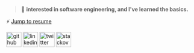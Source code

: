 > 🌱 **interested in software engineering, and I've learned the basics.**

  ⚡ [Jump to resume](https://github.com/juba97/Resume)
  
  


[<img src='https://cdn2.iconfinder.com/data/icons/social-icons-33/128/Github-512.png' alt='github' height='40'>](https://github.com/Juba97)  [<img src='https://icons.veryicon.com/png/Internet%20%26%20Web/Simple%201/linkedin.png' alt='linkedin' height='40'>](https://www.linkedin.com/in/juba-koguashvili-0a2108a8/)  [<img src='https://seeklogo.com/images/T/twitter-logo-A84FE9258E-seeklogo.com.png' alt='twitter' height='40'>](https://twitter.com/jubakoguashvili)  [<img src='https://cdn3.iconfinder.com/data/icons/inficons/512/stackoverflow.png' alt='stackoverflow' height='40'>](https://stackoverflow.com/users/14513605/juba-koguashvili)  

  
 
  
 
